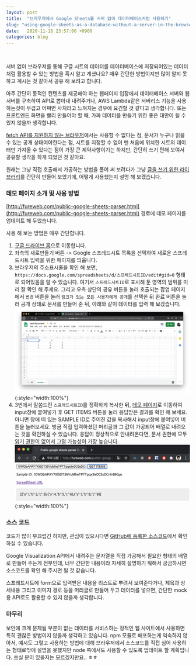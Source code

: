 ```yaml
---
layout: post
title:  "브라우저에서 Google Sheets를 서버 없이 데이터베이스처럼 사용하기"
slug: "using-google-sheets-as-a-database-without-a-server-in-the-browser"
date:   2020-11-16 23:57:00 +0900
categories: blog
---
```

<!-- Global site tag (gtag.js) - Google Analytics -->
<script async src="https://www.googletagmanager.com/gtag/js?id=UA-121955159-1"></script>
<script>
  window.dataLayer = window.dataLayer || [];
  function gtag(){dataLayer.push(arguments);}
  gtag('js', new Date());

  gtag('config', 'UA-121955159-1');
</script>
<script async src="//pagead2.googlesyndication.com/pagead/js/adsbygoogle.js"></script>
<!-- fureweb-github -->
<ins class="adsbygoogle"
     style="display:block"
     data-ad-client="ca-pub-6234418861743010"
     data-ad-slot="8427857156"
     data-ad-format="auto"></ins>
<script>
(adsbygoogle = window.adsbygoogle || []).push({});
</script>

<div class="fb-like" data-href="https://fureweb-com.github.io{{page.url}}" data-layout="button_count" data-action="like" data-size="small" data-show-faces="true" data-share="true"></div>
<br>

서버 없이 브라우저를 통해 구글 시트의 데이터를 데이터베이스에 저장되어있는 데이터 처럼 활용할 수 있는 방법을 혹시 알고 계셨나요? 매우 간단한 방법이지만 많이 알지 못하고 계시는 것 같아서 공유 해 보려고 합니다.

아주 간단히 동적인 컨텐츠를 제공해야 하는 웹페이지 입장에서 데이터베이스 서버와 웹서버를 구축하여 API로 뽑아내 내려주거나, AWS Lambda같은 서버리스 기능을 사용하는것이 무겁고 어쩌면 사치라고 느껴지는 경우에 요긴할 것 같다고 생각합니다. 또는 프론트엔드 화면을 빨리 만들어야 할 때, 가짜 데이터를 만들기 위한 좋은 대안이 될 수 있지 않을까 생각합니다.

[fetch API를 지원하지 않는 브라우저](https://caniuse.com/fetch)에서는 사용할 수 없다는 점, 문서가 누구나 읽을 수 있는 공개 상태여야한다는 점, 시트를 지정할 수 없이 맨 처음에 위치한 시트의 데이터만 가져올 수 있다는 점이 가장 큰 제약사항이기는 하지만, 간단히 쓰기 편해 보여서 공유할 생각을 하게 되었던 것 같아요.

원래는 그냥 직접 호출해서 가공하는 방법을 풀어 써 보려다가 그냥 [글을 쓰기 위한 라이브러리](https://www.npmjs.com/package/public-google-sheets-parser)를 간단히 만들어 보았기에, 어떻게 사용했는지 설명 해 보겠습니다.


### 데모 페이지 소개 및 사용 방법
[http://fureweb.com/public-google-sheets-parser.html](http://fureweb.com/public-google-sheets-parser.html) 경로에 데모 페이지를 업데이트 해 두었습니다.

사용 해 보는 방법은 매우 간단합니다.

1. [구글 드라이브 홈](https://drive.google.com/drive/u/0/my-drive)으로 이동합니다.
2. 좌측의 새로만들기 버튼 -> Google 스프레드시트 목록을 선택하여 새로운 스프레드시트 입력을 위한 페이지를 띄웁니다.
3. 브라우저의 주소표시줄을 확인 해 보면, `https://docs.google.com/spreadsheets/d/스프레드시트ID/edit#gid=0` 형태로 되어있음을 알 수 있습니다. 여기서 `스프레드시트ID`로 표시해 둔 영역의 범위를 미리 잘 확인 해 주세요. 그리고 우측 상단의 공유 버튼을 눌러 호출되는 팝업 페이지에서 `변경` 버튼을 눌러 `링크가 있는 모든 사용자에게 공개`를 선택한 뒤 완료 버튼을 눌러 공개 상태로 문서를 만들어 준 뒤, 아래와 같이 데이터를 입력 해 보겠습니다.
![스프레드시트 값 입력 예제](/assets/img/posts/20201116-spreadsheet-example.png){:style="width:100%"}
4. 3번에서 말씀드린 `스프레드시트ID`를 정확하게 복사한 뒤, [데모 페이지](http://fureweb.com/public-google-sheets-parser.html)로 이동하여 input창에 붙여넣기 후 GET ITEMS 버튼을 눌러 응답받은 결과를 확인 해 보세요. 아니면 창에 떠 있는 SAMPLE ID로 주어진 값을 복사해서 input창에 붙여넣어 버튼을 눌러보세요. 방금 직접 입력하셨던 머리글과 그 값이 가공되어 배열로 내려오는 것을 확인하실 수 있습니다. 응답이 정상적으로 안내려온다면, 문서 권한에 모두 읽기 권한이 없어서 그럴 가능성이 가장 높습니다.
![샘플 페이지 응답 결과](/assets/img/posts/20201116-sample-page.png){:style="width:100%"}



### 소스 코드
코드가 많이 부끄럽긴 하지만, 관심이 있으시다면 [GitHub에 등록한 소스코드](https://github.com/fureweb-com/public-google-sheets-parser/blob/master/src/index.js)에서 확인하실 수 있습니다.

Google Visualization API에서 내려주는 문자열을 직접 가공해서 필요한 형태의 배열로 만들어 주는게 전부인데, 너무 간단한 내용이라 자세히 설명하기 뭐해서 궁금하시면 소스코드를 확인 해 주시면 될 것 같습니다.

스프레드시트에 form으로 입력받은 내용을 리스트로 뿌려서 보여준다거나, 제목과 상세내용 그리고 이미지 경로 등을 머리글로 만들어 두고 데이터를 넣으면, 간단한 mock용 API로도 활용할 수 있지 않을까 생각합니다.

### 마무리
보안에 크게 문제될 부분이 없는 데이터를 서비스하는 정적인 웹 사이트에서 사용하면 특히 괜찮은 방법이지 않을까 생각하고 있습니다.
npm 모듈로 배포하는게 익숙하지 않아서, 예시도 그렇고 사용하는 방법에 대해 브라우저에서 소스코드를 직접 심어 사용하는 형태로밖에 설명을 못했지만 node 쪽에서도 사용할 수 있도록 업데이트 할 계획입니다. 쓰실 분이 있을지는 모르겠지만요.. ㅎㅎ

<div class="fb-comments" data-href="https://fureweb-com.github.io{{page.url}}" data-width="100%" data-numposts="10"></div>

<div id="fb-root"></div>
<script>(function(d, s, id) {
  var js, fjs = d.getElementsByTagName(s)[0];
  if (d.getElementById(id)) return;
  js = d.createElement(s); js.id = id;
  js.src = "//connect.facebook.net/ko_KR/sdk.js#xfbml=1&version=v2.10&appId=403216550080274";
  fjs.parentNode.insertBefore(js, fjs);
}(document, 'script', 'facebook-jssdk'));</script>
